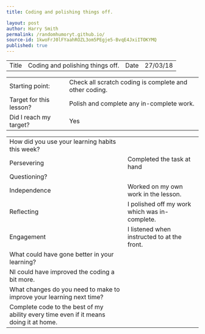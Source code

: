 ```yaml
---
title: Coding and polishing things off.

layout: post
author: Harry Smith
permalink: /randomhumoryt.github.io/
source-id: 1kwoFrJ0lFYaahROZL3om5PEgje5-BvqE4JxiITOKYMQ
published: true
---
```

<table>
  <tr>
    <td>Title</td>
    <td>Coding and polishing things off.
</td>
    <td>Date</td>
    <td>27/03/18</td>
  </tr>
</table>


<table>
  <tr>
    <td>Starting point:</td>
    <td>Check all scratch coding is complete and other coding.</td>
  </tr>
  <tr>
    <td>Target for this lesson?</td>
    <td>Polish and complete any in-complete work.</td>
  </tr>
  <tr>
    <td>Did I reach my target? </td>
    <td>Yes</td>
  </tr>
</table>


<table>
  <tr>
    <td>How did you use your learning habits this week?</td>
    <td></td>
  </tr>
  <tr>
    <td>Persevering</td>
    <td>Completed the task at hand</td>
  </tr>
  <tr>
    <td>Questioning?</td>
    <td></td>
  </tr>
  <tr>
    <td>Independence</td>
    <td>Worked on my own work in the lesson.</td>
  </tr>
  <tr>
    <td>Reflecting</td>
    <td>I polished off my work which was in-complete.</td>
  </tr>
  <tr>
    <td>Engagement</td>
    <td>I listened when instructed to at the front.</td>
  </tr>
  <tr>
    <td>What could have gone better in your learning?</td>
    <td></td>
  </tr>
  <tr>
    <td>NI could have improved the coding a bit more.</td>
    <td></td>
  </tr>
  <tr>
    <td>What changes do you need to make to improve your learning next time?</td>
    <td></td>
  </tr>
  <tr>
    <td>Complete code to the best of my ability every time even if it means doing it at home.</td>
    <td></td>
  </tr>
</table>


 

